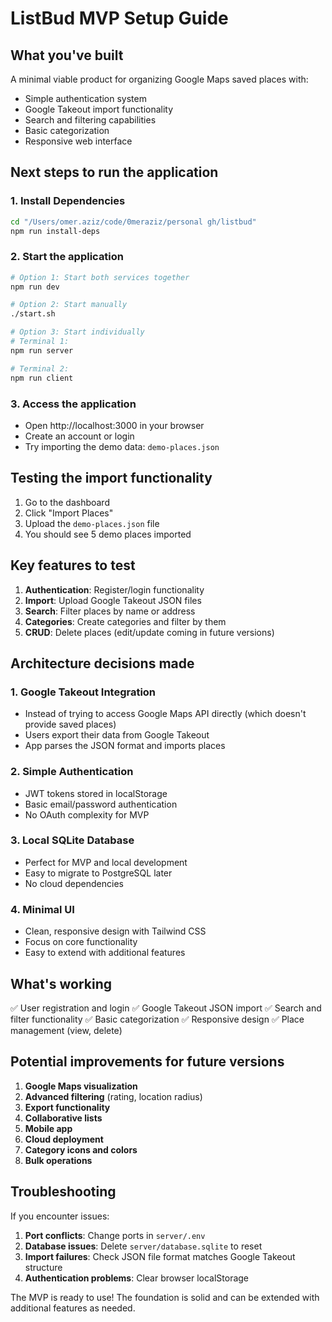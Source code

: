 # ListBud MVP Setup Guide

## What you've built

A minimal viable product for organizing Google Maps saved places with:
- Simple authentication system
- Google Takeout import functionality
- Search and filtering capabilities
- Basic categorization
- Responsive web interface

## Next steps to run the application

### 1. Install Dependencies
```bash
cd "/Users/omer.aziz/code/0meraziz/personal gh/listbud"
npm run install-deps
```

### 2. Start the application
```bash
# Option 1: Start both services together
npm run dev

# Option 2: Start manually
./start.sh

# Option 3: Start individually
# Terminal 1:
npm run server

# Terminal 2:
npm run client
```

### 3. Access the application
- Open http://localhost:3000 in your browser
- Create an account or login
- Try importing the demo data: `demo-places.json`

## Testing the import functionality

1. Go to the dashboard
2. Click "Import Places"
3. Upload the `demo-places.json` file
4. You should see 5 demo places imported

## Key features to test

1. **Authentication**: Register/login functionality
2. **Import**: Upload Google Takeout JSON files
3. **Search**: Filter places by name or address
4. **Categories**: Create categories and filter by them
5. **CRUD**: Delete places (edit/update coming in future versions)

## Architecture decisions made

### 1. Google Takeout Integration
- Instead of trying to access Google Maps API directly (which doesn't provide saved places)
- Users export their data from Google Takeout
- App parses the JSON format and imports places

### 2. Simple Authentication
- JWT tokens stored in localStorage
- Basic email/password authentication
- No OAuth complexity for MVP

### 3. Local SQLite Database
- Perfect for MVP and local development
- Easy to migrate to PostgreSQL later
- No cloud dependencies

### 4. Minimal UI
- Clean, responsive design with Tailwind CSS
- Focus on core functionality
- Easy to extend with additional features

## What's working

✅ User registration and login
✅ Google Takeout JSON import
✅ Search and filter functionality
✅ Basic categorization
✅ Responsive design
✅ Place management (view, delete)

## Potential improvements for future versions

1. **Google Maps visualization**
2. **Advanced filtering** (rating, location radius)
3. **Export functionality**
4. **Collaborative lists**
5. **Mobile app**
6. **Cloud deployment**
7. **Category icons and colors**
8. **Bulk operations**

## Troubleshooting

If you encounter issues:

1. **Port conflicts**: Change ports in `server/.env`
2. **Database issues**: Delete `server/database.sqlite` to reset
3. **Import failures**: Check JSON file format matches Google Takeout structure
4. **Authentication problems**: Clear browser localStorage

The MVP is ready to use! The foundation is solid and can be extended with additional features as needed.
